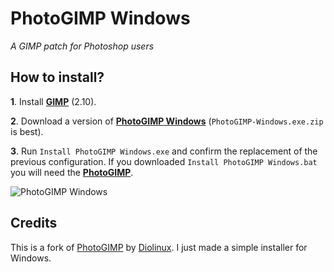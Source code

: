 # PhotoGIMP Windows

*A GIMP patch for Photoshop users*

## How to install?

**1**. Install [**GIMP**](https://www.gimp.org/downloads) (2.10).

**2**. Download a version of [**PhotoGIMP Windows**](https://github.com/KaioHSG/PhotoGimpWindows/releases/latest) (`PhotoGIMP-Windows.exe.zip` is best).

**3**. Run `Install PhotoGIMP Windows.exe` and confirm the replacement of the previous configuration. If you downloaded `Install PhotoGIMP Windows.bat` you will need the
[**PhotoGIMP**](https://github.com/Diolinux/PhotoGIMP/releases/latest).

![PhotoGIMP Windows](https://github.com/KaioHSG/PhotoGimpWindows/assets/96930584/30eef373-eb75-4d20-916d-010db8cbe8fb)

## Credits

This is a fork of [PhotoGIMP](https://github.com/Diolinux/PhotoGIMP) by [Diolinux](https://github.com/Diolinux). I just made a simple installer for Windows.

